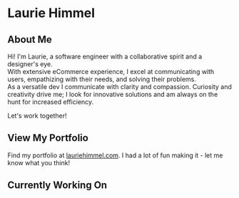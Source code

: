 # Laurie Himmel

## About Me
Hi! I'm Laurie, a software engineer with a collaborative spirit and a designer's eye.    
With extensive eCommerce experience, I excel at communicating with users, empathizing with their needs, and solving their problems.    
As a versatile dev I communicate with clarity and compassion. Curiosity and creativity drive me; I look for innovative solutions and am always on the hunt for increased efficiency.

Let's work together!

## View My Portfolio
Find my portfolio at [lauriehimmel.com](https://lauriehimmel.com/). I had a lot of fun making it - let me know what you think!

## Currently Working On
<!--
**lauriehimmel/lauriehimmel** is a ✨ _special_ ✨ repository because its `README.md` (this file) appears on your GitHub profile.

Here are some ideas to get you started:

- 🔭 I’m currently working on ...
- 🌱 I’m currently learning ...
- 👯 I’m looking to collaborate on ...
- 🤔 I’m looking for help with ...
- 💬 Ask me about ...
- 📫 How to reach me: ...
- 😄 Pronouns: ...
- ⚡ Fun fact: ...
-->
